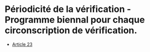 # Périodicité de la vérification - Programme biennal pour chaque circonscription de vérification.

- [Article 23](article-23.md)
